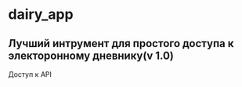 dairy_app  
=============
Лучший интрумент для простого доступа к электоронному дневнику(v 1.0)
---------------------------------------------------------------
Доступ к API
